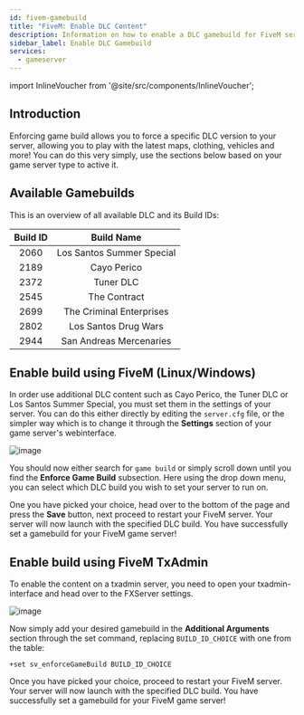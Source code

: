 ```yaml
---
id: fivem-gamebuild
title: "FiveM: Enable DLC Content"
description: Information on how to enable a DLC gamebuild for FiveM servers - ZAP-Hosting.com - Documentation
sidebar_label: Enable DLC Gamebuild
services:
  - gameserver
---
```


import InlineVoucher from '@site/src/components/InlineVoucher';

## Introduction

Enforcing game build allows you to force a specific DLC version to your server, allowing you to play with the latest maps, clothing, vehicles and more! You can do this very simply, use the sections below based on your game server type to active it.

<InlineVoucher />

## Available Gamebuilds

This is an overview of all available DLC and its Build IDs: 

| Build ID | Build Name                |
| :------: | :-----------------------: |
| 2060     | Los Santos Summer Special |
| 2189     | Cayo Perico               |
| 2372     | Tuner DLC                 |
| 2545     | The Contract              |
| 2699     | The Criminal Enterprises  |
| 2802     | Los Santos Drug Wars      |
| 2944     | San Andreas Mercenaries   |



## Enable build using FiveM (Linux/Windows)

In order use additional DLC content such as Cayo Perico, the Tuner DLC or Los Santos Summer Special, you must set them in the settings of your server. You can do this either directly by editing the `server.cfg` file, or the simpler way which is to change it through the **Settings** section of your game server's webinterface.

![image](https://github.com/zaphosting/docs/assets/42719082/1f138326-75f0-4681-8290-ec83312179c3)



You should now either search for `game build` or simply scroll down until you find the **Enforce Game Build** subsection. Here using the drop down menu, you can select which DLC build you wish to set your server to run on. 

One you have picked your choice, head over to the bottom of the page and press the **Save** button, next proceed to restart your FiveM server. Your server will now launch with the specified DLC build. You have successfully set a gamebuild for your FiveM game server!



## Enable build using FiveM TxAdmin

To enable the content on a txadmin server, you need to open your txadmin-interface and head over to the FXServer settings.

![image](https://user-images.githubusercontent.com/13604413/159138094-9d72159c-36f7-4193-aea9-fb1c0260ad04.png)



Now simply add your desired gamebuild in the **Additional Arguments** section through the set command, replacing `BUILD_ID_CHOICE` with one from the table:

```
+set sv_enforceGameBuild BUILD_ID_CHOICE
```

Once you have picked your choice, proceed to restart your FiveM server. Your server will now launch with the specified DLC build. You have successfully set a gamebuild for your FiveM game server!
